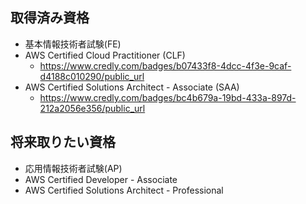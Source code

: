 ## 取得済み資格
- 基本情報技術者試験(FE)
- AWS Certified Cloud Practitioner (CLF)
   - https://www.credly.com/badges/b07433f8-4dcc-4f3e-9caf-d4188c010290/public_url
- AWS Certified Solutions Architect - Associate (SAA)	
  - https://www.credly.com/badges/bc4b679a-19bd-433a-897d-212a2056e356/public_url


## 将来取りたい資格
- 応用情報技術者試験(AP)
- AWS Certified Developer - Associate
- AWS Certified Solutions Architect - Professional